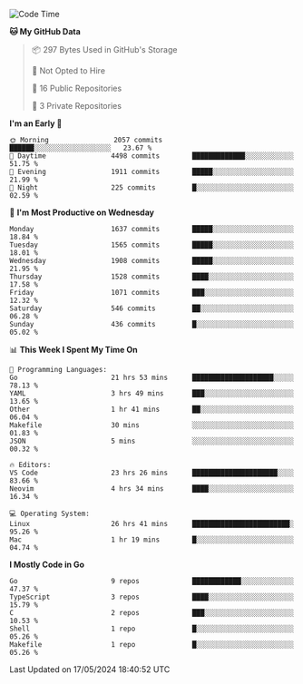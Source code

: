 <!--START_SECTION:waka-->
![Code Time](http://img.shields.io/badge/Code%20Time-623%20hrs%2020%20mins-blue)

**🐱 My GitHub Data** 

> 📦 297 Bytes Used in GitHub's Storage 
 > 
> 🚫 Not Opted to Hire
 > 
> 📜 16 Public Repositories 
 > 
> 🔑 3 Private Repositories 
 > 
**I'm an Early 🐤** 

```text
🌞 Morning                2057 commits        ██████░░░░░░░░░░░░░░░░░░░   23.67 % 
🌆 Daytime                4498 commits        █████████████░░░░░░░░░░░░   51.75 % 
🌃 Evening                1911 commits        █████░░░░░░░░░░░░░░░░░░░░   21.99 % 
🌙 Night                  225 commits         █░░░░░░░░░░░░░░░░░░░░░░░░   02.59 % 
```
📅 **I'm Most Productive on Wednesday** 

```text
Monday                   1637 commits        █████░░░░░░░░░░░░░░░░░░░░   18.84 % 
Tuesday                  1565 commits        █████░░░░░░░░░░░░░░░░░░░░   18.01 % 
Wednesday                1908 commits        █████░░░░░░░░░░░░░░░░░░░░   21.95 % 
Thursday                 1528 commits        ████░░░░░░░░░░░░░░░░░░░░░   17.58 % 
Friday                   1071 commits        ███░░░░░░░░░░░░░░░░░░░░░░   12.32 % 
Saturday                 546 commits         ██░░░░░░░░░░░░░░░░░░░░░░░   06.28 % 
Sunday                   436 commits         █░░░░░░░░░░░░░░░░░░░░░░░░   05.02 % 
```


📊 **This Week I Spent My Time On** 

```text
💬 Programming Languages: 
Go                       21 hrs 53 mins      ████████████████████░░░░░   78.13 % 
YAML                     3 hrs 49 mins       ███░░░░░░░░░░░░░░░░░░░░░░   13.65 % 
Other                    1 hr 41 mins        ██░░░░░░░░░░░░░░░░░░░░░░░   06.04 % 
Makefile                 30 mins             ░░░░░░░░░░░░░░░░░░░░░░░░░   01.83 % 
JSON                     5 mins              ░░░░░░░░░░░░░░░░░░░░░░░░░   00.32 % 

🔥 Editors: 
VS Code                  23 hrs 26 mins      █████████████████████░░░░   83.66 % 
Neovim                   4 hrs 34 mins       ████░░░░░░░░░░░░░░░░░░░░░   16.34 % 

💻 Operating System: 
Linux                    26 hrs 41 mins      ████████████████████████░   95.26 % 
Mac                      1 hr 19 mins        █░░░░░░░░░░░░░░░░░░░░░░░░   04.74 % 
```

**I Mostly Code in Go** 

```text
Go                       9 repos             ████████████░░░░░░░░░░░░░   47.37 % 
TypeScript               3 repos             ████░░░░░░░░░░░░░░░░░░░░░   15.79 % 
C                        2 repos             ███░░░░░░░░░░░░░░░░░░░░░░   10.53 % 
Shell                    1 repo              █░░░░░░░░░░░░░░░░░░░░░░░░   05.26 % 
Makefile                 1 repo              █░░░░░░░░░░░░░░░░░░░░░░░░   05.26 % 
```




 Last Updated on 17/05/2024 18:40:52 UTC
<!--END_SECTION:waka-->
